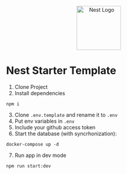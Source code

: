 <p align="center">
  <a href="http://nestjs.com/" target="blank"><img src="https://nestjs.com/img/logo-small.svg" width="120" alt="Nest Logo" /></a>
</p>

# Nest Starter Template

1. Clone Project
2. Install dependencies
```
npm i
```
3. Clone `.env.template` and rename it to `.env`
4. Put env variables in `.env`
5. Include your github access token
6. Start the database (with syncrhonization): 
```
docker-compose up -d
```
7. Run app in dev mode
```
npm run start:dev
```
